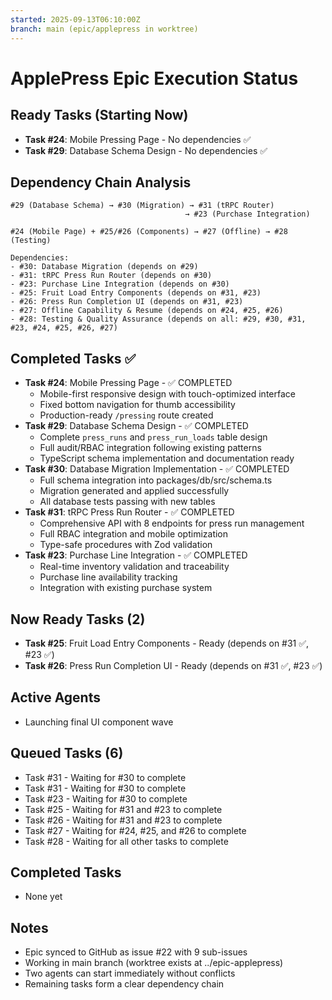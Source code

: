 ```yaml
---
started: 2025-09-13T06:10:00Z
branch: main (epic/applepress in worktree)
---
```


# ApplePress Epic Execution Status

## Ready Tasks (Starting Now)
- **Task #24**: Mobile Pressing Page - No dependencies ✅
- **Task #29**: Database Schema Design - No dependencies ✅

## Dependency Chain Analysis
```
#29 (Database Schema) → #30 (Migration) → #31 (tRPC Router)
                                       → #23 (Purchase Integration)

#24 (Mobile Page) + #25/#26 (Components) → #27 (Offline) → #28 (Testing)

Dependencies:
- #30: Database Migration (depends on #29)
- #31: tRPC Press Run Router (depends on #30)
- #23: Purchase Line Integration (depends on #30)
- #25: Fruit Load Entry Components (depends on #31, #23)
- #26: Press Run Completion UI (depends on #31, #23)
- #27: Offline Capability & Resume (depends on #24, #25, #26)
- #28: Testing & Quality Assurance (depends on all: #29, #30, #31, #23, #24, #25, #26, #27)
```

## Completed Tasks ✅
- **Task #24**: Mobile Pressing Page - ✅ COMPLETED
  - Mobile-first responsive design with touch-optimized interface
  - Fixed bottom navigation for thumb accessibility
  - Production-ready `/pressing` route created
- **Task #29**: Database Schema Design - ✅ COMPLETED
  - Complete `press_runs` and `press_run_loads` table design
  - Full audit/RBAC integration following existing patterns
  - TypeScript schema implementation and documentation ready
- **Task #30**: Database Migration Implementation - ✅ COMPLETED
  - Full schema integration into packages/db/src/schema.ts
  - Migration generated and applied successfully
  - All database tests passing with new tables
- **Task #31**: tRPC Press Run Router - ✅ COMPLETED
  - Comprehensive API with 8 endpoints for press run management
  - Full RBAC integration and mobile optimization
  - Type-safe procedures with Zod validation
- **Task #23**: Purchase Line Integration - ✅ COMPLETED
  - Real-time inventory validation and traceability
  - Purchase line availability tracking
  - Integration with existing purchase system

## Now Ready Tasks (2)
- **Task #25**: Fruit Load Entry Components - Ready (depends on #31 ✅, #23 ✅)
- **Task #26**: Press Run Completion UI - Ready (depends on #31 ✅, #23 ✅)

## Active Agents
- Launching final UI component wave

## Queued Tasks (6)
- Task #31 - Waiting for #30 to complete
- Task #31 - Waiting for #30 to complete
- Task #23 - Waiting for #30 to complete
- Task #25 - Waiting for #31 and #23 to complete
- Task #26 - Waiting for #31 and #23 to complete
- Task #27 - Waiting for #24, #25, and #26 to complete
- Task #28 - Waiting for all other tasks to complete

## Completed Tasks
- None yet

## Notes
- Epic synced to GitHub as issue #22 with 9 sub-issues
- Working in main branch (worktree exists at ../epic-applepress)
- Two agents can start immediately without conflicts
- Remaining tasks form a clear dependency chain